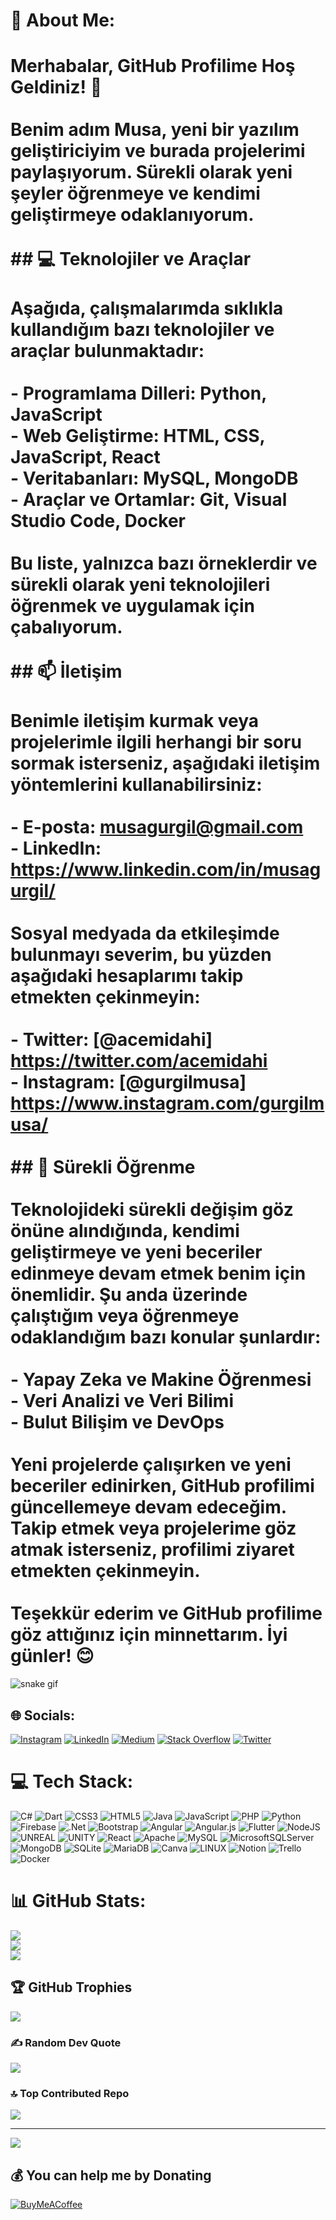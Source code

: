 # 💫 About Me:
# Merhabalar, GitHub Profilime Hoş Geldiniz! 👋<br><br>Benim adım Musa, yeni bir yazılım geliştiriciyim ve burada projelerimi paylaşıyorum. Sürekli olarak yeni şeyler öğrenmeye ve kendimi geliştirmeye odaklanıyorum.<br><br>## 💻 Teknolojiler ve Araçlar<br><br>Aşağıda, çalışmalarımda sıklıkla kullandığım bazı teknolojiler ve araçlar bulunmaktadır:<br><br>- Programlama Dilleri: Python, JavaScript<br>- Web Geliştirme: HTML, CSS, JavaScript, React<br>- Veritabanları: MySQL, MongoDB<br>- Araçlar ve Ortamlar: Git, Visual Studio Code, Docker<br><br>Bu liste, yalnızca bazı örneklerdir ve sürekli olarak yeni teknolojileri öğrenmek ve uygulamak için çabalıyorum.<br><br>## 📫 İletişim<br><br>Benimle iletişim kurmak veya projelerimle ilgili herhangi bir soru sormak isterseniz, aşağıdaki iletişim yöntemlerini kullanabilirsiniz:<br><br>- E-posta: musagurgil@gmail.com<br>- LinkedIn: https://www.linkedin.com/in/musagurgil/<br><br>Sosyal medyada da etkileşimde bulunmayı severim, bu yüzden aşağıdaki hesaplarımı takip etmekten çekinmeyin:<br><br>- Twitter: [@acemidahi] https://twitter.com/acemidahi<br>- Instagram: [@gurgilmusa] https://www.instagram.com/gurgilmusa/<br><br>## 🌱 Sürekli Öğrenme<br><br>Teknolojideki sürekli değişim göz önüne alındığında, kendimi geliştirmeye ve yeni beceriler edinmeye devam etmek benim için önemlidir. Şu anda üzerinde çalıştığım veya öğrenmeye odaklandığım bazı konular şunlardır:<br><br>- Yapay Zeka ve Makine Öğrenmesi<br>- Veri Analizi ve Veri Bilimi<br>- Bulut Bilişim ve DevOps<br><br>Yeni projelerde çalışırken ve yeni beceriler edinirken, GitHub profilimi güncellemeye devam edeceğim. Takip etmek veya projelerime göz atmak isterseniz, profilimi ziyaret etmekten çekinmeyin.<br><br>Teşekkür ederim ve GitHub profilime göz attığınız için minnettarım. İyi günler! 😊

![snake gif](https://github.com/YOUR_USERNAME/YOUR_USERNAME/blob/output/github-contribution-grid-snake.gif)

## 🌐 Socials:
[![Instagram](https://img.shields.io/badge/Instagram-%23E4405F.svg?logo=Instagram&logoColor=white)](https://instagram.com/gurgilmusa) [![LinkedIn](https://img.shields.io/badge/LinkedIn-%230077B5.svg?logo=linkedin&logoColor=white)](https://linkedin.com/in/musagurgil) [![Medium](https://img.shields.io/badge/Medium-12100E?logo=medium&logoColor=white)](https://medium.com/@musagurgil) [![Stack Overflow](https://img.shields.io/badge/-Stackoverflow-FE7A16?logo=stack-overflow&logoColor=white)](https://stackoverflow.com/users/21328123) [![Twitter](https://img.shields.io/badge/Twitter-%231DA1F2.svg?logo=Twitter&logoColor=white)](https://twitter.com/acemidahi) 

# 💻 Tech Stack:
![C#](https://img.shields.io/badge/c%23-%23239120.svg?style=flat&logo=c-sharp&logoColor=white) ![Dart](https://img.shields.io/badge/dart-%230175C2.svg?style=flat&logo=dart&logoColor=white) ![CSS3](https://img.shields.io/badge/css3-%231572B6.svg?style=flat&logo=css3&logoColor=white) ![HTML5](https://img.shields.io/badge/html5-%23E34F26.svg?style=flat&logo=html5&logoColor=white) ![Java](https://img.shields.io/badge/java-%23ED8B00.svg?style=flat&logo=java&logoColor=white) ![JavaScript](https://img.shields.io/badge/javascript-%23323330.svg?style=flat&logo=javascript&logoColor=%23F7DF1E) ![PHP](https://img.shields.io/badge/php-%23777BB4.svg?style=flat&logo=php&logoColor=white) ![Python](https://img.shields.io/badge/python-3670A0?style=flat&logo=python&logoColor=ffdd54) ![Firebase](https://img.shields.io/badge/firebase-%23039BE5.svg?style=flat&logo=firebase) ![.Net](https://img.shields.io/badge/.NET-5C2D91?style=flat&logo=.net&logoColor=white) ![Bootstrap](https://img.shields.io/badge/bootstrap-%23563D7C.svg?style=flat&logo=bootstrap&logoColor=white) ![Angular](https://img.shields.io/badge/angular-%23DD0031.svg?style=flat&logo=angular&logoColor=white) ![Angular.js](https://img.shields.io/badge/angular.js-%23E23237.svg?style=flat&logo=angularjs&logoColor=white) ![Flutter](https://img.shields.io/badge/Flutter-%2302569B.svg?style=flat&logo=Flutter&logoColor=white) ![NodeJS](https://img.shields.io/badge/node.js-6DA55F?style=flat&logo=node.js&logoColor=white) ![UNREAL](https://img.shields.io/badge/unreal-%2320232a.svg?style=flat&logo=unreal-engine&logoColor=white) ![UNITY](https://img.shields.io/badge/Unity-%2320232a.svg?style=flat&logo=unity&logoColor=white) ![React](https://img.shields.io/badge/react-%2320232a.svg?style=flat&logo=react&logoColor=%2361DAFB) ![Apache](https://img.shields.io/badge/apache-%23D42029.svg?style=flat&logo=apache&logoColor=white) ![MySQL](https://img.shields.io/badge/mysql-%2300f.svg?style=flat&logo=mysql&logoColor=white) ![MicrosoftSQLServer](https://img.shields.io/badge/Microsoft%20SQL%20Sever-CC2927?style=flat&logo=microsoft%20sql%20server&logoColor=white) ![MongoDB](https://img.shields.io/badge/MongoDB-%234ea94b.svg?style=flat&logo=mongodb&logoColor=white) ![SQLite](https://img.shields.io/badge/sqlite-%2307405e.svg?style=flat&logo=sqlite&logoColor=white) ![MariaDB](https://img.shields.io/badge/MariaDB-003545?style=flat&logo=mariadb&logoColor=white) ![Canva](https://img.shields.io/badge/Canva-%2300C4CC.svg?style=flat&logo=Canva&logoColor=white) ![LINUX](https://img.shields.io/badge/Linux-FCC624?style=flat&logo=linux&logoColor=black) ![Notion](https://img.shields.io/badge/Notion-%23000000.svg?style=flat&logo=notion&logoColor=white) ![Trello](https://img.shields.io/badge/Trello-%23026AA7.svg?style=flat&logo=Trello&logoColor=white) ![Docker](https://img.shields.io/badge/docker-%230db7ed.svg?style=flat&logo=docker&logoColor=white)
# 📊 GitHub Stats:
![](https://github-readme-stats.vercel.app/api?username=musagurgil&theme=default&hide_border=false&include_all_commits=true&count_private=false)<br/>
![](https://github-readme-streak-stats.herokuapp.com/?user=musagurgil&theme=default&hide_border=false)<br/>
![](https://github-readme-stats.vercel.app/api/top-langs/?username=musagurgil&theme=default&hide_border=false&include_all_commits=true&count_private=false&layout=compact)

## 🏆 GitHub Trophies
![](https://github-profile-trophy.vercel.app/?username=musagurgil&theme=dark_dimmed&no-frame=false&no-bg=true&margin-w=4)

### ✍️ Random Dev Quote
![](https://quotes-github-readme.vercel.app/api?type=horizontal&theme=light)

### 🔝 Top Contributed Repo
![](https://github-contributor-stats.vercel.app/api?username=musagurgil&limit=5&theme=dark_dimmed&combine_all_yearly_contributions=true)

---
[![](https://visitcount.itsvg.in/api?id=musagurgil&icon=0&color=1)](https://visitcount.itsvg.in)

  ## 💰 You can help me by Donating
  [![BuyMeACoffee](https://img.shields.io/badge/Buy%20Me%20a%20Coffee-ffdd00?style=for-the-badge&logo=buy-me-a-coffee&logoColor=black)](https://buymeacoffee.com/musagurgil) 

  
<!-- Proudly created with GPRM ( https://gprm.itsvg.in ) -->
